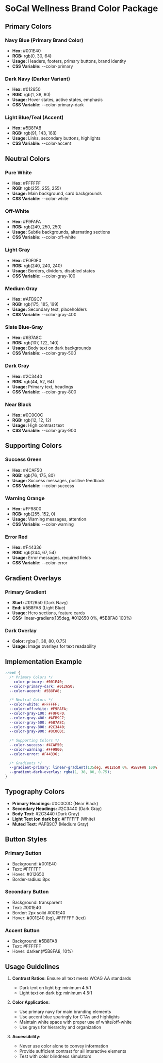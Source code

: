 # SoCal Wellness Brand Color Package

## Primary Colors

### Navy Blue (Primary Brand Color)
- **Hex:** #001E40
- **RGB:** rgb(0, 30, 64)
- **Usage:** Headers, footers, primary buttons, brand identity
- **CSS Variable:** --color-primary

### Dark Navy (Darker Variant)
- **Hex:** #012650
- **RGB:** rgb(1, 38, 80)
- **Usage:** Hover states, active states, emphasis
- **CSS Variable:** --color-primary-dark

### Light Blue/Teal (Accent)
- **Hex:** #5B8FA8
- **RGB:** rgb(91, 143, 168)
- **Usage:** Links, secondary buttons, highlights
- **CSS Variable:** --color-accent

## Neutral Colors

### Pure White
- **Hex:** #FFFFFF
- **RGB:** rgb(255, 255, 255)
- **Usage:** Main background, card backgrounds
- **CSS Variable:** --color-white

### Off-White
- **Hex:** #F9FAFA
- **RGB:** rgb(249, 250, 250)
- **Usage:** Subtle backgrounds, alternating sections
- **CSS Variable:** --color-off-white

### Light Gray
- **Hex:** #F0F0F0
- **RGB:** rgb(240, 240, 240)
- **Usage:** Borders, dividers, disabled states
- **CSS Variable:** --color-gray-100

### Medium Gray
- **Hex:** #AFB9C7
- **RGB:** rgb(175, 185, 199)
- **Usage:** Secondary text, placeholders
- **CSS Variable:** --color-gray-400

### Slate Blue-Gray
- **Hex:** #6B7A8C
- **RGB:** rgb(107, 122, 140)
- **Usage:** Body text on dark backgrounds
- **CSS Variable:** --color-gray-500

### Dark Gray
- **Hex:** #2C3440
- **RGB:** rgb(44, 52, 64)
- **Usage:** Primary text, headings
- **CSS Variable:** --color-gray-800

### Near Black
- **Hex:** #0C0C0C
- **RGB:** rgb(12, 12, 12)
- **Usage:** High contrast text
- **CSS Variable:** --color-gray-900

## Supporting Colors

### Success Green
- **Hex:** #4CAF50
- **RGB:** rgb(76, 175, 80)
- **Usage:** Success messages, positive feedback
- **CSS Variable:** --color-success

### Warning Orange
- **Hex:** #FF9800
- **RGB:** rgb(255, 152, 0)
- **Usage:** Warning messages, attention
- **CSS Variable:** --color-warning

### Error Red
- **Hex:** #F44336
- **RGB:** rgb(244, 67, 54)
- **Usage:** Error messages, required fields
- **CSS Variable:** --color-error

## Gradient Overlays

### Primary Gradient
- **Start:** #012650 (Dark Navy)
- **End:** #5B8FA8 (Light Blue)
- **Usage:** Hero sections, feature cards
- **CSS:** linear-gradient(135deg, #012650 0%, #5B8FA8 100%)

### Dark Overlay
- **Color:** rgba(1, 38, 80, 0.75)
- **Usage:** Image overlays for text readability

## Implementation Example

```css
:root {
  /* Primary Colors */
  --color-primary: #001E40;
  --color-primary-dark: #012650;
  --color-accent: #5B8FA8;
  
  /* Neutral Colors */
  --color-white: #FFFFFF;
  --color-off-white: #F9FAFA;
  --color-gray-100: #F0F0F0;
  --color-gray-400: #AFB9C7;
  --color-gray-500: #6B7A8C;
  --color-gray-800: #2C3440;
  --color-gray-900: #0C0C0C;
  
  /* Supporting Colors */
  --color-success: #4CAF50;
  --color-warning: #FF9800;
  --color-error: #F44336;
  
  /* Gradients */
  --gradient-primary: linear-gradient(135deg, #012650 0%, #5B8FA8 100%);
  --gradient-dark-overlay: rgba(1, 38, 80, 0.75);
}
```

## Typography Colors

- **Primary Headings:** #0C0C0C (Near Black)
- **Secondary Headings:** #2C3440 (Dark Gray)
- **Body Text:** #2C3440 (Dark Gray)
- **Light Text (on dark bg):** #FFFFFF (White)
- **Muted Text:** #AFB9C7 (Medium Gray)

## Button Styles

### Primary Button
- Background: #001E40
- Text: #FFFFFF
- Hover: #012650
- Border-radius: 8px

### Secondary Button
- Background: transparent
- Text: #001E40
- Border: 2px solid #001E40
- Hover: #001E40 (bg), #FFFFFF (text)

### Accent Button
- Background: #5B8FA8
- Text: #FFFFFF
- Hover: darken(#5B8FA8, 10%)

## Usage Guidelines

1. **Contrast Ratios:** Ensure all text meets WCAG AA standards
   - Dark text on light bg: minimum 4.5:1
   - Light text on dark bg: minimum 4.5:1

2. **Color Application:**
   - Use primary navy for main branding elements
   - Use accent blue sparingly for CTAs and highlights
   - Maintain white space with proper use of white/off-white
   - Use grays for hierarchy and organization

3. **Accessibility:**
   - Never use color alone to convey information
   - Provide sufficient contrast for all interactive elements
   - Test with color blindness simulators